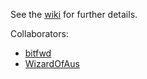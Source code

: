 See the [wiki](https://github.com/WizardOfAus/WizardsEthereumWorkshop/wiki) for further details.

Collaborators:

* [bitfwd](https://github.com/bitfwdcommunity)
* [WizardOfAus](https://github.com/WizardOfAus)

